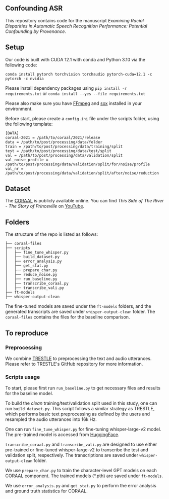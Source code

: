 ## Confounding ASR

This repository contains code for the manuscript *Examining Racial Disparities in Automatic Speech Recognition Performance: Potential Confounding by Provenance*.

## Setup

Our code is built with CUDA 12.1 with conda and Python 3.10 via the following code:

```shell
conda install pytorch torchvision torchaudio pytorch-cuda=12.1 -c pytorch -c nvidia
```

Please install dependency packages using `pip install -r requirements.txt` or `conda install --yes --file requirements.txt`

Please also make sure you have [FFmpeg](https://ffmpeg.org/) and [sox](https://sourceforge.net/projects/sox/) installed in your environment.

Before start, please create a `config.ini` file under the scripts folder, using the following template:

```
[DATA]
coraal-2021 = /path/to/coraal/2021/release
data = /path/to/post/processing/data/folder
train = /path/to/post/processing/data/training/split
test = /path/to/post/processing/data/test/split
val = /path/to/post/processing/data/validation/split
val_noise_profile = /path/to/post/processing/data/validation/split/for/noise/profile
val_nr = /path/to/post/processing/data/validation/split/after/noise/reduction
```

## Dataset

The [CORAAL](https://oraal.uoregon.edu/coraal) is publicly available online. You can find *This Side of The River - The Story of Princeville* on [YouTube](https://www.youtube.com/watch?v=KhRUSZoJ5_Y).

## Folders
The structure of the repo is listed as follows:

```
├── coraal-files
├── scripts
│   ├── fine_tune_whisper.py
│   ├── build_dataset.py
│   ├── error_analysis.py
│   ├── get_stat.py
│   ├── prepare_char.py
│   ├── reduce_noise.py
│   ├── run_baseline.py
│   ├── transcribe_coraal.py
│   ├── transcribe_vali.py
├── ft-models
├── whisper-output-clean
```

The fine-tuned models are saved under the `ft-models` folders, and the generated transcripts are saved under `whisper-output-clean` folder. The `coraal-files` contains the files for the baseline comparison.

## To reproduce

### Preprocessing

We combine [TRESTLE](https://github.com/LinguisticAnomalies/harmonized-toolkit) to preprocessing the text and audio utterances. Please refer to TRESTLE's GitHub repository for more information.

### Scripts usage


To start, please first run `run_baseline.py` to get necessary files and results for the baseline model.


To build the *clean* training/test/validation split used in this study, one can run `build_dataset.py`. This script follows a similar strategy as TRESTLE, which performs basic text preprocessing as defined by the users and resampled the audio utterances into 16k Hz.

One can run `fine_tune_whisper.py` for fine-tuning whisper-large-v2 model. The pre-trained model is accessed from [HuggingFace](https://huggingface.co/openai/whisper-large-v2).

`transcribe_coraal.py` and `transcribe_vali.py` are designed to use either pre-trained or fine-tuned whisper-large-v2 to transcribe the test and validation split, respectively. The transcriptions are saved under `whisper-output-clean` folder.

We use `prepare_char.py` to train the character-level GPT models on each CORAAL component. The trained models (*.pth) are saved under `ft-models`.


We use `error_analysis.py` and `get_stat.py` to perform the error analysis and ground truth statistics for CORAAL.


